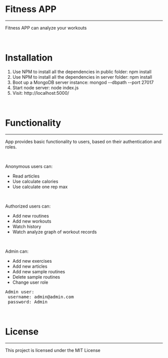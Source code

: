 <h1>Fitness APP</h1>
<hr>
<p>
  Fitness APP can analyze your workouts 
</p>

<br>

<h1>Installation</h1>
<ol>
  <li>Use NPM to install all the dependencies in public folder: npm install</li>
  <li>Use NPM to install all the dependencies in server folder: npm install</li>
  <li>Boot up a MongoDB server instance: mongod --dbpath <path> --port 27017</li>
  <li>Start node server: node index.js</li>
  <li>Visit: http://localhost:5000/</li>
</ol>

<br>

<h1>Functionality</h1>
<hr>
<p>App provides basic functionality to users, based on their authentication and roles.</p>
<br>
<p>Anonymous users can:</p>
<ul>
  <li>Read articles</li>
  <li>Use calculate calories</li>
  <li>Use calculate one rep max</li>
</ul>
<br>
<p>Authorized users can:</p>
<ul>
  <li>Add new routines</li>
  <li>Add new workouts</li>
  <li>Watch history</li>
  <li>Watch analyze graph of workout records</li>
</ul>
<br>
<p>Admin can:</p>
<ul>
  <li>Add new exercises</li>
  <li>Add new articles</li>
  <li>Add new sample routines</li>
  <li>Delete sample routines</li>
  <li>Change user role</li>
</ul>

<pre>
Admin user:
 username: admin@admin.com
 password: Admin
</pre>

<br>

<h1>License</h1>
<hr>
This project is licensed under the MIT License

